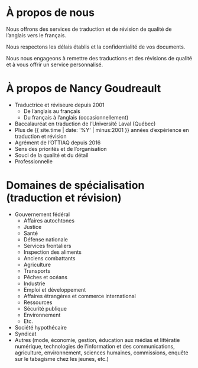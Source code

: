# À propos de nous

Nous offrons des services de traduction et de révision de qualité de l’anglais vers le français.


Nous respectons les délais établis et la confidentialité de vos documents.


Nous nous engageons à remettre des traductions et des révisions de qualité et à vous offrir un service personnalisé.

# À propos de Nancy Goudreault

* Traductrice et réviseure depuis 2001
  * De l’anglais au français
  * Du français à l’anglais (occasionnellement)
* Baccalauréat en traduction de l’Université Laval (Québec)
* Plus de {{ site.time | date: '%Y' | minus:2001 }} années d’expérience en traduction et révision
* Agrément de l’OTTIAQ depuis 2016
* Sens des priorités et de l’organisation
* Souci de la qualité et du détail
* Professionnelle

# Domaines de spécialisation (traduction et révision)

* Gouvernement fédéral
  * Affaires autochtones
  * Justice
  * Santé
  * Défense nationale
  * Services frontaliers
  * Inspection des aliments
  * Anciens combattants
  * Agriculture
  * Transports
  * Pêches et océans
  * Industrie
  * Emploi et développement
  * Affaires étrangères et commerce international
  * Ressources
  * Sécurité publique
  * Environnement
  * Etc.
* Société hypothécaire
* Syndicat
* Autres (mode, économie, gestion, éducation aux médias et littératie numérique, technologies de l'information et des communications, agriculture, environnement, sciences humaines, commissions, enquête sur le tabagisme chez les jeunes, etc.)
